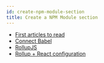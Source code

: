 ```yaml
---
id: create-npm-module-section
title: Create a NPM Module section
---
```



* [First articles to read](create-npm-module/create-npm-module.md)
* [Connect Babel](create-npm-module/babel.md)
* [RollupJS](create-npm-module/RollupJS.md)
* [Rollup + React configuration](create-npm-module/rollup-react.md)
